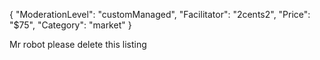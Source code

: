 {
"ModerationLevel": "customManaged",
"Facilitator": "2cents2",
"Price": "$75",
"Category": "market"
}

Mr robot please delete this listing
